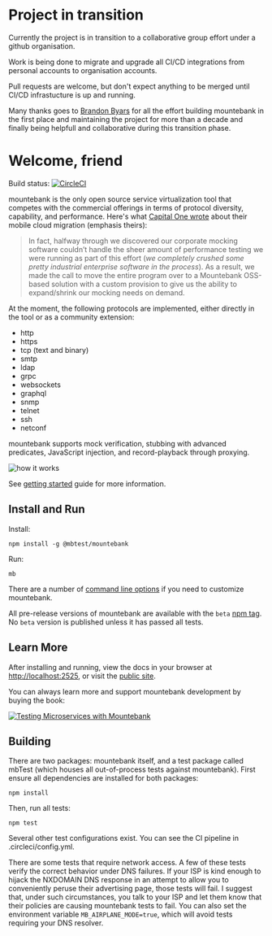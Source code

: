 # Project in transition

Currently the project is in transition to a collaborative group effort under a github organisation.

Work is being done to migrate and upgrade all CI/CD integrations from personal accounts to organisation accounts.

Pull requests are welcome, but don't expect anything to be merged until CI/CD infrastucture is up and running.

Many thanks goes to [Brandon Byars](https://github.com/bbyars) for all the effort building mountebank in the first place and maintaining the project for more than a decade and finally being helpfull and collaborative during this transition phase.

# Welcome, friend
Build status: [![CircleCI](https://dl.circleci.com/status-badge/img/gh/mountebank-testing/mountebank/tree/master.svg?style=svg)](https://dl.circleci.com/status-badge/redirect/gh/mountebank-testing/mountebank/tree/master)

mountebank is the only open source service virtualization tool that competes with the commercial offerings
in terms of protocol diversity, capability, and performance. Here's what
[Capital One wrote](https://medium.com/capital-one-tech/moving-one-of-capital-ones-largest-customer-facing-apps-to-aws-668d797af6fc)
about their mobile cloud migration (emphasis theirs):

>In fact, halfway through we discovered our corporate mocking software couldn’t handle the
>sheer amount of performance testing we were running as part of this effort (_we completely crushed
>some pretty industrial enterprise software in the process_). As a result, we made the call to move
>the entire program over to a Mountebank OSS-based solution with a custom provision to give us the ability
>to expand/shrink our mocking needs on demand.

At the moment, the following protocols are implemented, either directly in the tool or as a community extension:
* http
* https
* tcp (text and binary)
* smtp
* ldap
* grpc
* websockets
* graphql
* snmp
* telnet
* ssh
* netconf

mountebank supports mock verification, stubbing with advanced predicates, JavaScript injection,
and record-playback through proxying.

![how it works](https://github.com/mountebank-testing/mountebank/blob/master/src/public/images/overview.gif?raw=true)

See [getting started](https://www.mbtest.dev/docs/gettingStarted) guide for more information.

## Install and Run

Install:

    npm install -g @mbtest/mountebank

Run:

    mb

There are a number of [command line options](https://www.mbtest.dev/docs/commandLine) if you need
to customize mountebank.

All pre-release versions of mountebank are available with the `beta` [npm tag](https://www.npmjs.com/package/mountebank).
No `beta` version is published unless it has passed all tests.

## Learn More

After installing and running, view the docs in your browser at <http://localhost:2525>, or visit the
[public site](https://www.mbtest.dev/).

You can always learn more and support mountebank development by buying the book:

[![Testing Microservices with Mountebank](https://github.com/mountebank-testing/mountebank/blob/master/src/public/images/book.jpg)](https://www.manning.com/books/testing-microservices-with-mountebank?a_aid=mb&a_bid=ee3288f4)

## Building

There are two packages: mountebank itself, and a test package called mbTest (which houses all
out-of-process tests against mountebank). First ensure all dependencies are installed for both packages:

    npm install

Then, run all tests:

    npm test

Several other test configurations exist. You can see the CI pipeline in .circleci/config.yml.

There are some tests that require network access.
A few of these tests verify the correct behavior under DNS failures.  If your ISP
is kind enough to hijack the NXDOMAIN DNS response in an attempt to allow you to conveniently peruse their
advertising page, those tests will fail.  I suggest that, under such circumstances, you talk to your ISP
and let them know that their policies are causing mountebank tests to fail. You can also set
the environment variable `MB_AIRPLANE_MODE=true`, which will avoid tests requiring your DNS resolver.

[npm-badge]: https://nodei.co/npm/mountebank.png?downloads=true&downloadRank=true&stars=true
[npm]: https://www.npmjs.com/package/mountebank
[codeclimate-badge]: https://codeclimate.com/github/mountebank-testing/mountebank/badges/gpa.svg
[codeclimate]: https://codeclimate.com/github/mountebank-testing/mountebank
[codeclimate-coverage-badge]: https://codeclimate.com/github/mountebank-testing/mountebank/badges/coverage.svg
[codeclimate-coverage]: https://codeclimate.com/github/mountebank-testing/mountebank/coverage
